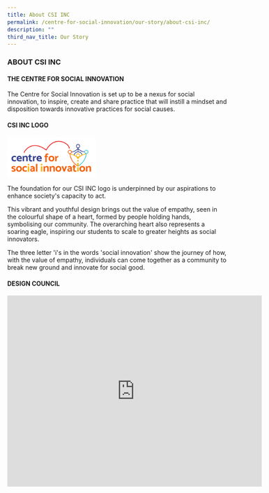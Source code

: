 ```yaml
---
title: About CSI INC
permalink: /centre-for-social-innovation/our-story/about-csi-inc/
description: ""
third_nav_title: Our Story
---
```

### ABOUT CSI INC

#### THE CENTRE FOR SOCIAL INNOVATION

  

The Centre for Social Innovation is set up to be a nexus for social innovation, to inspire, create and share practice that will instill a mindset and disposition towards innovative practices for social causes.

#### CSI INC LOGO

<img src="/images/csi1.png" style="width:40%">

The foundation for our CSI INC logo is underpinned by our aspirations to enhance society's capacity to act.

  

This vibrant and youthful design brings out the value of empathy, seen in the colourful shape of a heart, formed by people holding hands, symbolising our community. The overarching heart also represents a soaring eagle, inspiring our students to scale to greater heights as social innovators.

The three letter 'i's in the words 'social innovation' show the journey of how, with the value of empathy, individuals can come together as a community to break new ground and innovate for social good.

 
#### DESIGN COUNCIL

<iframe width="584" height="438" src="https://www.youtube.com/embed/ZI-O8XlpxH0" title="1  About CSI INC   Design Council Cedar Girls Online" frameborder="0" allow="accelerometer; autoplay; clipboard-write; encrypted-media; gyroscope; picture-in-picture; web-share" allowfullscreen=""></iframe>

